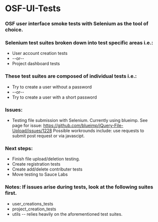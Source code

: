 OSF-UI-Tests
============

### OSF user interface smoke tests with Selenium as the tool of choice.

### Selenium test suites broken down into test specific areas i.e.:
* User account creation tests 
* --or--
* Project dashboard tests
    
### These test suites are composed of individual tests i.e.:
* Try to create a user without a password
* --or--
* Try to create a user with a short password
 
### Issues: 
* Testing file submission with Selenium. Currently using blueimp. See page for issue: https://github.com/blueimp/jQuery-File-Upload/issues/1228 
Possible workrounds include: use requests to submit post request or via javascipt.

### Next steps:
* Finish file upload/deletion testing.
* Create registration tests
* Create add/delete contributer tests
* Move testing to Sauce Labs

### Notes: If issues arise during tests, look at the following suites first.
* user_creations_tests
* project_creation_tests
* utils -- relies heavily on the aforementioned test suites.
